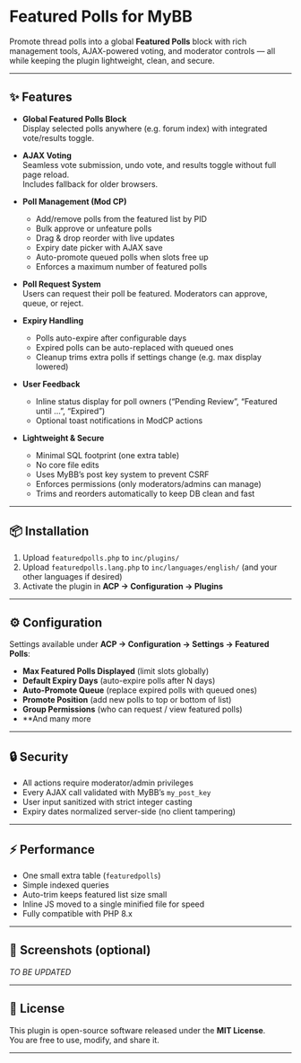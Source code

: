 # Featured Polls for MyBB

Promote thread polls into a global **Featured Polls** block with rich management tools, AJAX-powered voting, and moderator controls — all while keeping the plugin lightweight, clean, and secure.

---

## ✨ Features

- **Global Featured Polls Block**  
  Display selected polls anywhere (e.g. forum index) with integrated vote/results toggle.

- **AJAX Voting**  
  Seamless vote submission, undo vote, and results toggle without full page reload.  
  Includes fallback for older browsers.

- **Poll Management (Mod CP)**  
  - Add/remove polls from the featured list by PID  
  - Bulk approve or unfeature polls  
  - Drag & drop reorder with live updates  
  - Expiry date picker with AJAX save  
  - Auto-promote queued polls when slots free up  
  - Enforces a maximum number of featured polls

- **Poll Request System**  
  Users can request their poll be featured. Moderators can approve, queue, or reject.

- **Expiry Handling**  
  - Polls auto-expire after configurable days  
  - Expired polls can be auto-replaced with queued ones  
  - Cleanup trims extra polls if settings change (e.g. max display lowered)

- **User Feedback**  
  - Inline status display for poll owners (“Pending Review”, “Featured until …”, “Expired”)  
  - Optional toast notifications in ModCP actions

- **Lightweight & Secure**  
  - Minimal SQL footprint (one extra table)  
  - No core file edits  
  - Uses MyBB’s post key system to prevent CSRF  
  - Enforces permissions (only moderators/admins can manage)  
  - Trims and reorders automatically to keep DB clean and fast

---

## 📦 Installation

1. Upload `featuredpolls.php` to `inc/plugins/`  
2. Upload `featuredpolls.lang.php` to `inc/languages/english/` (and your other languages if desired)  
3. Activate the plugin in **ACP → Configuration → Plugins**

---

## ⚙️ Configuration

Settings available under **ACP → Configuration → Settings → Featured Polls**:

- **Max Featured Polls Displayed** (limit slots globally)  
- **Default Expiry Days** (auto-expire polls after N days)  
- **Auto-Promote Queue** (replace expired polls with queued ones)  
- **Promote Position** (add new polls to top or bottom of list)  
- **Group Permissions** (who can request / view featured polls)
- **And many more

---

## 🔒 Security

- All actions require moderator/admin privileges  
- Every AJAX call validated with MyBB’s `my_post_key`  
- User input sanitized with strict integer casting  
- Expiry dates normalized server-side (no client tampering)

---

## ⚡ Performance

- One small extra table (`featuredpolls`)  
- Simple indexed queries  
- Auto-trim keeps featured list size small  
- Inline JS moved to a single minified file for speed  
- Fully compatible with PHP 8.x  

---

## 📸 Screenshots (optional)

_TO BE UPDATED_

---

## 📝 License

This plugin is open-source software released under the **MIT License**.  
You are free to use, modify, and share it.

---
